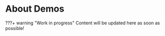 # About Demos

???+ warning "Work in progress"
    Content will be updated here as soon as possible!